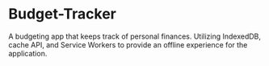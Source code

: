 # Budget-Tracker
A budgeting app that keeps track of personal finances. Utilizing IndexedDB, cache API, and Service Workers to provide an offline experience for the application.
